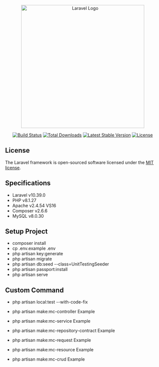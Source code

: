<p align="center"><a href="https://laravel.com" target="_blank"><img src="https://raw.githubusercontent.com/laravel/art/master/logo-lockup/5%20SVG/2%20CMYK/1%20Full%20Color/laravel-logolockup-cmyk-red.svg" width="400" alt="Laravel Logo"></a></p>

<p align="center">
<a href="https://github.com/laravel/framework/actions"><img src="https://github.com/laravel/framework/workflows/tests/badge.svg" alt="Build Status"></a>
<a href="https://packagist.org/packages/laravel/framework"><img src="https://img.shields.io/packagist/dt/laravel/framework" alt="Total Downloads"></a>
<a href="https://packagist.org/packages/laravel/framework"><img src="https://img.shields.io/packagist/v/laravel/framework" alt="Latest Stable Version"></a>
<a href="https://packagist.org/packages/laravel/framework"><img src="https://img.shields.io/packagist/l/laravel/framework" alt="License"></a>
</p>

## License

The Laravel framework is open-sourced software licensed under the [MIT license](https://opensource.org/licenses/MIT).

## Specifications

- Laravel v10.39.0
- PHP v8.1.27
- Apache v2.4.54 VS16
- Composer v2.6.6
- MySQL v8.0.30

## Setup Project

- composer install
- cp .env.example .env
- php artisan key:generate
- php artisan migrate
- php artisan db:seed --class=UnitTestingSeeder
- php artisan passport:install
- php artisan serve

## Custom Command

- php artisan local:test --with-code-fix

- php artisan make:mc-controller Example
- php artisan make:mc-service Example
- php artisan make:mc-repository-contract Example
- php artisan make:mc-request Example
- php artisan make:mc-resource Example

- php artisan make:mc-crud Example
